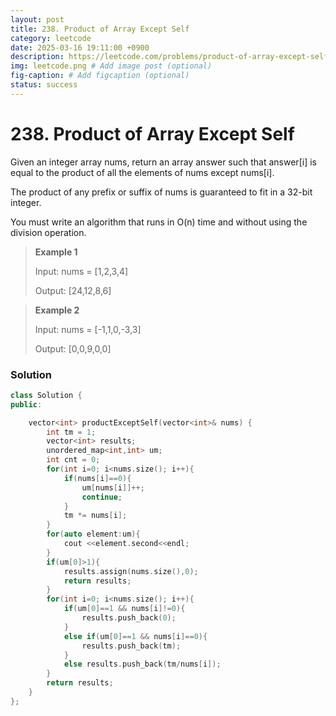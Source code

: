 ```yaml
---
layout: post
title: 238. Product of Array Except Self
category: leetcode
date: 2025-03-16 19:11:00 +0900
description: https://leetcode.com/problems/product-of-array-except-self/description/
img: leetcode.png # Add image post (optional)
fig-caption: # Add figcaption (optional)
status: success
---
```


# 238. Product of Array Except Self

Given an integer array nums, return an array answer such that answer[i] is equal to the product of all the elements of nums except nums[i].

The product of any prefix or suffix of nums is guaranteed to fit in a 32-bit integer.

You must write an algorithm that runs in O(n) time and without using the division operation.

 

> **Example 1**
> 
> Input: nums = [1,2,3,4]
> 
> Output: [24,12,8,6]


> **Example 2**
> 
> Input: nums = [-1,1,0,-3,3]
> 
> Output: [0,0,9,0,0]

### Solution
```cpp
class Solution {
public:

    vector<int> productExceptSelf(vector<int>& nums) {
        int tm = 1;
        vector<int> results;
        unordered_map<int,int> um;
        int cnt = 0;
        for(int i=0; i<nums.size(); i++){
            if(nums[i]==0){
                um[nums[i]]++;
                continue;
            }
            tm *= nums[i];
        }
        for(auto element:um){
            cout <<element.second<<endl;
        }
        if(um[0]>1){
            results.assign(nums.size(),0);
            return results;
        }
        for(int i=0; i<nums.size(); i++){
            if(um[0]==1 && nums[i]!=0){
                results.push_back(0);
            }
            else if(um[0]==1 && nums[i]==0){
                results.push_back(tm);
            }
            else results.push_back(tm/nums[i]);
        }
        return results;
    }
};
```